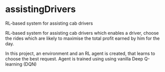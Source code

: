 # assistingDrivers
RL-based system for assisting cab drivers

RL-based system for assisting cab drivers which enables a driver, choose the rides which are likely to maximise the total profit earned by him for the day. 

In this project, an environment and an RL agent is created, that learns to choose the best request.
Agent is trained using using vanilla Deep Q-learning (DQN)
